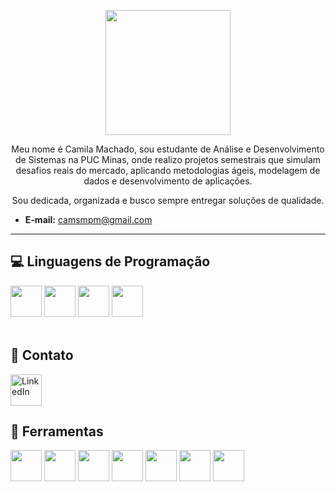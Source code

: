<p align="center">
  <img src="https://pa1.aminoapps.com/6493/1ea239d4c28186844fc4cece2c78453297a99027_hq.gif" width="200"/>
</p>

<p align="center"> Meu nome é Camila Machado, sou estudante de Análise e Desenvolvimento de Sistemas na PUC Minas, onde realizo projetos semestrais que simulam desafios reais do mercado, aplicando metodologias ágeis, modelagem de dados e desenvolvimento de aplicações. </p>
  <p align="center"> Sou dedicada, organizada e busco sempre entregar soluções de qualidade.</p>
  
* **E-mail:** camsmpm@gmail.com
---

## 💻 Linguagens de Programação

<div>
  <img src="https://cdn.jsdelivr.net/gh/devicons/devicon/icons/csharp/csharp-original.svg" width="50"/>
  <img src="https://cdn.jsdelivr.net/gh/devicons/devicon/icons/html5/html5-original.svg" width="50"/>
  <img src="https://cdn.jsdelivr.net/gh/devicons/devicon/icons/css3/css3-original.svg" width="50"/>
  <img src="https://cdn.jsdelivr.net/gh/devicons/devicon/icons/javascript/javascript-original.svg" width="50"/>
</div>

<br>

## 💌 Contato

<a href="https://www.linkedin.com/in/cammilamachado/" target="_blank">
  <img src="https://cdn.jsdelivr.net/gh/devicons/devicon/icons/linkedin/linkedin-original.svg" width="50" alt="LinkedIn" />
</a>


## 📂 Ferramentas

<p align="left">
  <!-- Visual Studio Code -->
  <img src="https://cdn.jsdelivr.net/gh/devicons/devicon/icons/vscode/vscode-original.svg" width="50"/>
  <!-- Visual Studio 2022 -->
  <img src="https://cdn.jsdelivr.net/gh/devicons/devicon/icons/visualstudio/visualstudio-plain.svg" width="50"/>
  <!-- Figma -->
  <img src="https://cdn.jsdelivr.net/gh/devicons/devicon/icons/figma/figma-original.svg" width="50"/> 
  <!-- Git -->
  <img src="https://cdn.jsdelivr.net/gh/devicons/devicon/icons/git/git-original.svg" width="50"/>
  <!-- Google Drive -->
  <img src="https://upload.wikimedia.org/wikipedia/commons/d/da/Google_Drive_logo.png" width="50"/>
  <!-- MongoDB -->
  <img src="https://cdn.jsdelivr.net/gh/devicons/devicon/icons/mongodb/mongodb-original.svg" width="50"/>
  <!-- Trello -->
  <img src="https://cdn.jsdelivr.net/gh/devicons/devicon/icons/trello/trello-plain.svg" width="50"/>

</p>

  







